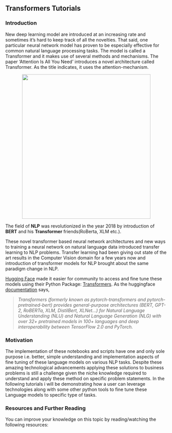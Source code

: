 ## Transformers Tutorials

### Introduction
New deep learning model are introduced at an increasing rate and sometimes it’s hard to keep track of all the novelties. That said, one particular neural network model has proven to be especially effective for common natural language processing tasks. The model is called a Transformer and it makes use of several methods and mechanisms. The paper ‘Attention Is All You Need’ introduces a novel architecture called Transformer. As the title indicates, it uses the attention-mechanism.

<p align='center'><img src='https://miro.medium.com/max/700/1*BHzGVskWGS_3jEcYYi6miQ.png' height=450 width=400></p>

The field of **NLP** was revolutionized in the year 2018 by introduction of **BERT** and his **Transformer** friends(RoBerta, XLM etc.).

These novel transformer based neural network architectures and new ways to training a neural network on natural language data introduced transfer learning to NLP problems. Transfer learning had been giving out state of the art results in the Computer Vision domain for a few years now and introduction of transformer models for NLP brought about the same paradigm change in NLP.

[Hugging Face](https://github.com/huggingface) made it easier for community to access and fine tune these models using their Python Package: [Transformers](https://github.com/huggingface/transformers). 
As the huggingface [documentation](https://huggingface.co/transformers/) says,
> *Transformers (formerly known as pytorch-transformers and pytorch-pretrained-bert) provides general-purpose architectures (BERT, GPT-2, RoBERTa, XLM, DistilBert, XLNet…) for Natural Language Understanding (NLU) and Natural Language Generation (NLG) with over 32+ pretrained models in 100+ languages and deep interoperability between TensorFlow 2.0 and PyTorch.*

### Motivation
The implementation of these notebooks and scripts have one and only sole purpose i.e. better, simple understanding and implementation aspects of fine tuning of these language models on various NLP tasks. Despite these amazing technological advancements applying these solutions to business problems is still a challenge given the niche knowledge required to understand and apply these method on specific problem statements. In the following tutorials i will be demonstrating how a user can leverage technologies along with some other python tools to fine tune these Language models to specific type of tasks. 

### Resources and Further Reading
You can improve your knowledge on this topic by reading/watching the following resources:
